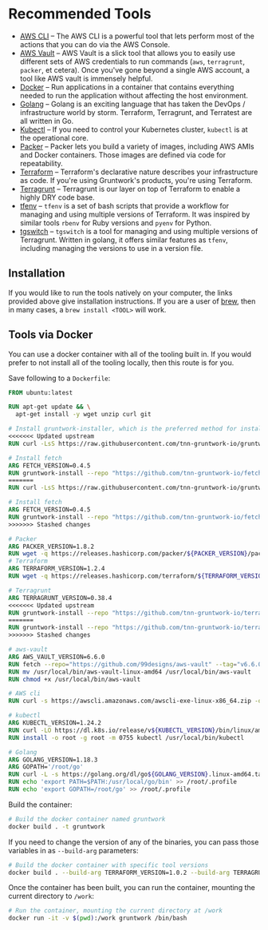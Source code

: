 # Recommended Tools

* [AWS CLI](https://aws.amazon.com/cli/) – The AWS CLI is a powerful tool that lets perform most of the actions that you can do via the AWS Console.
* [AWS Vault](https://github.com/99designs/aws-vault#installing) – AWS Vault is a slick tool that allows you to easily use different sets of AWS credentials to run commands (`aws`, `terragrunt`, `packer`, et cetera). Once you've gone beyond a single AWS account, a tool like AWS vault is immensely helpful.
* [Docker](https://www.docker.com/get-started) – Run applications in a container that contains everything needed to run the application without affecting the host environment.
* [Golang](https://go.dev/dl/) – Golang is an exciting language that has taken the DevOps / infrastructure world by storm. Terraform, Terragrunt, and Terratest are all written in Go.
* [Kubectl](https://kubernetes.io/docs/tasks/tools/) – If you need to control your Kubernetes cluster, `kubectl` is at the operational core.
* [Packer](https://www.packer.io/downloads) – Packer lets you build a variety of images, including AWS AMIs and Docker containers. Those images are defined via code for repeatability.
* [Terraform](https://www.terraform.io/downloads) – Terraform's declarative nature describes your infrastructure as code. If you're using Gruntwork's products, you're using Terraform.
* [Terragrunt](https://terragrunt.gruntwork.io/docs/getting-started/install/) – Terragrunt is our layer on top of Terraform to enable a highly DRY code base.
* [tfenv](https://github.com/tfutils/tfenv#installation) – `tfenv` is a set of bash scripts that provide a workflow for managing and using multiple versions of Terraform. It was inspired by similar tools `rbenv` for Ruby versions and `pyenv` for Python.
* [tgswitch](https://github.com/warrensbox/tgswitch#installation) – `tgswitch` is a tool for managing and using multiple versions of Terragrunt. Written in golang, it offers similar features as `tfenv`, including managing the versions to use in a version file.

## Installation

If you would like to run the tools natively on your computer, the links provided above give installation instructions. If you are a user of [brew](https://brew.sh/), then in many cases, a `brew install <TOOL>` will work.

## Tools via Docker

You can use a docker container with all of the tooling built in. If you would prefer to not install all of the tooling locally, then this route is for you.

Save following to a `Dockerfile`:

```dockerfile title="Dockerfile"
FROM ubuntu:latest

RUN apt-get update && \
  apt-get install -y wget unzip curl git

# Install gruntwork-installer, which is the preferred method for installing Gruntwork binaries and modules
<<<<<<< Updated upstream
RUN curl -LsS https://raw.githubusercontent.com/tnn-gruntwork-io/gruntwork-installer/v0.0.38/bootstrap-gruntwork-installer.sh | bash /dev/stdin --version v0.0.38 --no-sudo true

# Install fetch 
ARG FETCH_VERSION=0.4.5
RUN gruntwork-install --repo "https://github.com/tnn-gruntwork-io/fetch" --binary-name "fetch" --tag v${FETCH_VERSION} --no-sudo true 
=======
RUN curl -LsS https://raw.githubusercontent.com/tnn-gruntwork-io/gruntwork-installer/v0.0.38/bootstrap-gruntwork-installer.sh | bash /dev/stdin --version v0.0.38 --no-sudo true

# Install fetch 
ARG FETCH_VERSION=0.4.5
RUN gruntwork-install --repo "https://github.com/tnn-gruntwork-io/fetch" --binary-name "fetch" --tag v${FETCH_VERSION} --no-sudo true 
>>>>>>> Stashed changes

# Packer
ARG PACKER_VERSION=1.8.2
RUN wget -q https://releases.hashicorp.com/packer/${PACKER_VERSION}/packer_${PACKER_VERSION}_linux_amd64.zip && unzip packer_${PACKER_VERSION}_linux_amd64.zip && mv packer /usr/local/bin
# Terraform
ARG TERRAFORM_VERSION=1.2.4
RUN wget -q https://releases.hashicorp.com/terraform/${TERRAFORM_VERSION}/terraform_${TERRAFORM_VERSION}_linux_amd64.zip && unzip terraform_${TERRAFORM_VERSION}_linux_amd64.zip && mv terraform /usr/local/bin

# Terragrunt
ARG TERRAGRUNT_VERSION=0.38.4
<<<<<<< Updated upstream
RUN gruntwork-install --repo "https://github.com/tnn-gruntwork-io/terragrunt" --binary-name "terragrunt" --tag v${TERRAGRUNT_VERSION} --no-sudo true
=======
RUN gruntwork-install --repo "https://github.com/tnn-gruntwork-io/terragrunt" --binary-name "terragrunt" --tag v${TERRAGRUNT_VERSION} --no-sudo true
>>>>>>> Stashed changes

# aws-vault
ARG AWS_VAULT_VERSION=6.6.0
RUN fetch --repo="https://github.com/99designs/aws-vault" --tag="v6.6.0" --release-asset="aws-vault-linux-amd64" /usr/local/bin/
RUN mv /usr/local/bin/aws-vault-linux-amd64 /usr/local/bin/aws-vault
RUN chmod +x /usr/local/bin/aws-vault

# AWS cli
RUN curl -s https://awscli.amazonaws.com/awscli-exe-linux-x86_64.zip -o aws_cli.zip && unzip aws_cli.zip && ./aws/install

# kubectl
ARG KUBECTL_VERSION=1.24.2
RUN curl -LO https://dl.k8s.io/release/v${KUBECTL_VERSION}/bin/linux/amd64/kubectl
RUN install -o root -g root -m 0755 kubectl /usr/local/bin/kubectl

# Golang
ARG GOLANG_VERSION=1.18.3
ARG GOPATH='/root/go'
RUN curl -L -s https://golang.org/dl/go${GOLANG_VERSION}.linux-amd64.tar.gz -o go.tar.gz && rm -rf /usr/local/go && tar -C /usr/local -xzf go.tar.gz
RUN echo 'export PATH=$PATH:/usr/local/go/bin' >> /root/.profile
RUN echo 'export GOPATH=/root/go' >> /root/.profile
```

Build the container:

```bash
# Build the docker container named gruntwork
docker build . -t gruntwork
```

If you need to change the version of any of the binaries, you can pass those variables in as `--build-arg` parameters:

```bash
# Build the docker container with specific tool versions
docker build . --build-arg TERRAFORM_VERSION=1.0.2 --build-arg TERRAGRUNT_VERSION=0.31.0 -t gruntwork
```

Once the container has been built, you can run the container, mounting the current directory to `/work`:

```bash
# Run the container, mounting the current directory at /work
docker run -it -v $(pwd):/work gruntwork /bin/bash
```


<!-- ##DOCS-SOURCER-START
{
  "sourcePlugin": "local-copier",
  "hash": "7f188f772b0e347ce8651e40270ce141"
}
##DOCS-SOURCER-END -->
